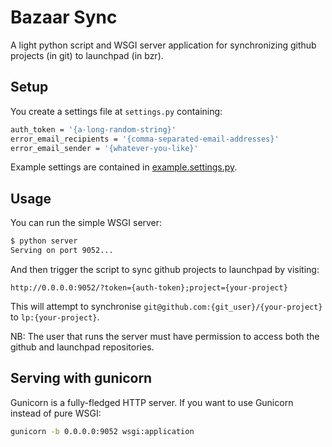 Bazaar Sync
===

A light python script and WSGI server application for synchronizing github projects (in git) to launchpad (in bzr).

Setup
---

You create a settings file at `settings.py` containing:

``` bash
auth_token = '{a-long-random-string}'
error_email_recipients = '{comma-separated-email-addresses}'
error_email_sender = '{whatever-you-like}'
```

Example settings are contained in [example.settings.py](example.settings.py).

Usage
---

You can run the simple WSGI server:

``` bash
$ python server
Serving on port 9052...
```

And then trigger the script to sync github projects to launchpad  by visiting:

```
http://0.0.0.0:9052/?token={auth-token};project={your-project}
```

This will attempt to synchronise `git@github.com:{git_user}/{your-project}` to `lp:{your-project}`.

NB: The user that runs the server must have permission to access both the github and launchpad repositories.

Serving with gunicorn
---

Gunicorn is a fully-fledged HTTP server. If you want to use Gunicorn instead of pure WSGI:

``` bash
gunicorn -b 0.0.0.0:9052 wsgi:application
```
